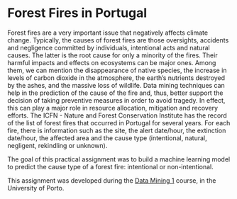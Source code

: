# Forest Fires in Portugal

Forest fires are a very important issue that negatively affects climate change. Typically, the causes of forest fires are those oversights, accidents and negligence committed by individuals, intentional acts and natural causes. The latter is the root cause for only a minority of the fires.
Their harmful impacts and effects on ecosystems can be major ones. Among them, we can mention the disappearance of native species,  the increase in levels of carbon dioxide in the atmosphere, the earth’s nutrients destroyed by the ashes, and the massive loss of wildlife. 
Data mining techniques can help in the prediction of the cause of the fire and, thus, better support the decision of taking preventive measures in order to avoid tragedy. In effect, this can play a major role in resource allocation, mitigation and recovery efforts. 
The ICFN - Nature and Forest Conservation Institute has the record of the list of forest fires that occurred in Portugal for several years. For each fire, there is information such as the site, the alert date/hour, the extinction date/hour, the affected area and the cause type (intentional, natural, negligent, rekindling or unknown).

The goal of this practical assignment was to build a machine learning model to predict the cause type of a forest fire: intentional or non-intentional.

This assignment was developed during the [Data Mining 1](https://sigarra.up.pt/fcup/en/UCURR_GERAL.FICHA_UC_VIEW?pv_ocorrencia_id=485590) course, in the University of Porto.
